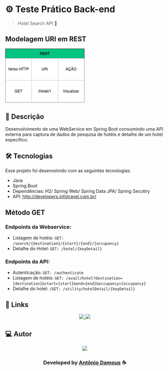 # ⚙️ Teste Prático Back-end

> Hotel Search API 🏨

## Modelagem URI em REST

![](https://github.com/antoniodamous/teste-pratico-back-end/blob/main/Modelagem%20URI%20em%20REST.drawio.png?raw=true)

## 📝 Descrição

Desenvolvimento de uma WebService em Spring Boot consumindo uma API externa para captura de dados de pesquisa de hotéis e detalhe de um hotel especifico.

## 🛠 Tecnologias

Esse projeto foi desenvolvido com as seguintes tecnologias:

- Java
- Spring Boot
- Dependências: H2/ Spring Web/ Spring Data JPA/ Spring Secutiry
- API: http://developers.infotravel.com.br/

## Método GET

### Endpoints da Webservice:

- Listagem de hotéis: `GET: /search/{destination}/{start}/{end}/{occupancy}`
- Detalhe do Hotel: `GET: /hotel/{keyDetail}`

### Endpoints da API:

- Autenticação: `GET: /authenticate`
- Listagem de hotéis: `GET: /avail/hotel?destination={destination}&start={start}&end={end}&occupancy={occupancy}`
- Detalhe do hotel: `/GET: /utility/hotelDetail/{keyDetail}`

## 🔗 Links

<p align="center">
 
 <a href="https://www.linkedin.com/in/antoniodamous" alt="Linkedin">
  <img src="https://img.shields.io/badge/-Linkedin-0A66C2?style=for-the-badge&logo=Linkedin&logoColor=FFFFFF&link=https://www.linkedin.com/in/antoniodamous"/> 
 </a>
  
 <a href="https://twitter.com/antonio_damous" alt="Twitter">
  <img src="https://img.shields.io/badge/-Twitter-1DA1F2?style=for-the-badge&logo=Twitter&logoColor=FFFFFF&link=https://twitter.com/antoniodamous"/> 
 </a>

 </p>
 
## 💻 Autor<br>

<center>
      <a href="https://github.com/antoniodamous"> <center>
       <p align="center"><img src="https://github.com/antoniodamous.png" width="100px;" />
        </a> </p>

<h3 align="center"> Developed by <a href="https://www.linkedin.com/in/antoniodamous/">Antônio Damous</a> ☕</h3>
